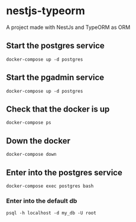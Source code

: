 # nestjs-typeorm
A project made with NestJs and TypeORM as ORM


## Start the postgres service
``
docker-compose up -d postgres
``

## Start the pgadmin service
``
docker-compose up -d postgres
``

## Check that the docker is up
``
docker-compose ps
``

## Down the docker
``
docker-compose down
``

## Enter into the postgres service
``
docker-compose exec postgres bash
``

### Enter into the default db
``
psql -h localhost -d my_db -U root
``

